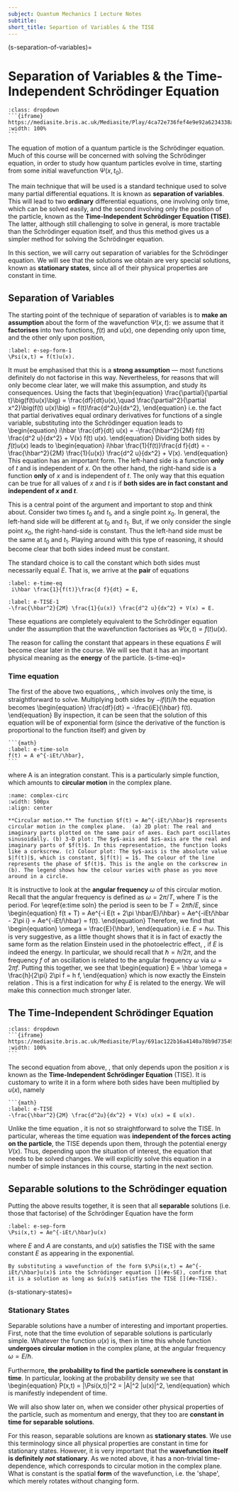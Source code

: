 ```yaml
---
subject: Quantum Mechanics I Lecture Notes
subtitle:
short_title: Separtion of Variables & the TISE
---
```

(s-separation-of-variables)=
# Separation of Variables & the Time-Independent Schrödinger Equation

````{important} Video: _Separtion of Variables & TISE I_ 
:class: dropdown
```{iframe} https://mediasite.bris.ac.uk/Mediasite/Play/4ca72e736fef4e9e92a6234338ae8f521d
:width: 100%
```
````

The equation of motion of a quantum particle is the Schrödinger equation. Much of this course will be concerned with solving the Schrödinger equation, in order to study how quantum particles evolve in time, starting from some initial wavefunction $\Psi(x,t_0)$.

The main technique that will be used is a standard technique used to solve many partial differential equations. It is known as **separation of variables**. This will lead to two **ordinary** differential equations, one involving only time, which can be solved easily, and the second involving only the position of the particle, known as the **Time-Independent Schrödinger Equation (TISE)**. The latter, although still challenging to solve in general, is more tractable than the Schrödinger equation itself, and thus this method gives us a simpler method for solving the Schrödinger equation. 

In this section, we will carry out separation of variables for the Schrödinger equation. We will see that the solutions we obtain are very special solutions, known as **stationary states**, since all of their physical properties are constant in time. 

## Separation of Variables
The starting point of the technique of separation of variables is to **make an assumption** about the form of the wavefunction $\Psi(x,t)$: we assume that it **factorises** into two functions, $f(t)$ and $u(x)$, one depending only upon time, and the other only upon position,
```{math}
:label: e-sep-form-1
\Psi(x,t) = f(t)u(x).
```
It must be emphasised that this is a **strong assumption** — most functions definitely do not factorise in this way. Nevertheless, for reasons that will only become clear later, we will make this assumption, and study its consequences. Using the facts that
\begin{equation}
\frac{\partial}{\partial t}\big(f(t)u(x)\big) = \frac{df}{dt}u(x),\quad \frac{\partial^2}{\partial x^2}\big(f(t) u(x)\big) = f(t)\frac{d^2u}{dx^2},
\end{equation}
i.e. the fact that partial derivatives equal ordinary derivatives for functions of a single variable, substituting [](#e-sep-form-1) into the Schrödinger equation [](#e-SE) leads to
\begin{equation}
i\hbar \frac{df}{dt} u(x) = -\frac{\hbar^2}{2M} f(t) \frac{d^2 u}{dx^2} + V(x) f(t) u(x).
\end{equation}
Dividing both sides by $f(t)u(x)$ leads to
\begin{equation}
i\hbar \frac{1}{f(t)}\frac{d f}{dt} = -\frac{\hbar^2}{2M} \frac{1}{u(x)} \frac{d^2 u}{dx^2} + V(x).
\end{equation}
This equation has an important form. The left-hand side is a function **only** of $t$ and is independent of $x$. On the other hand, the right-hand side is a function **only** of $x$ and is independent of $t$. The only way that this equation can be true for all values of $x$ and $t$ is if **both sides are in fact constant and independent of $x$ and $t$**. 

This is a central point of the argument and important to stop and think about. Consider two times $t_0$ and $t_1$, and a single point $x_0$. In general, the left-hand side will be different at $t_0$ and $t_1$. But, if we only consider the single point $x_0$, the right-hand-side is constant. Thus the left-hand side must be the same at $t_0$ and $t_1$. Playing around with this type of reasoning, it should become clear that both sides indeed must be constant. 

The standard choice is to call the constant which both sides must necessarily equal $E$. That is, we arrive at the **pair** of equations
```{math}
:label: e-time-eq
 i\hbar \frac{1}{f(t)}\frac{d f}{dt} = E,
 ```
 ```{math}
:label: e-TISE-1
-\frac{\hbar^2}{2M} \frac{1}{u(x)} \frac{d^2 u}{dx^2} + V(x) = E.
```
These equations are completely equivalent to the Schrödinger equation under the assumption that the wavefunction factorises as $\Psi(x,t) = f(t)u(x)$.

The reason for calling the constant that appears in these equations $E$ will become clear later in the course. We will see that it has an important physical meaning as the **energy** of the particle.
(s-time-eq)=
### Time equation 
The first of the above two equations, [](#e-time-eq), which involves only the time, is straightforward to solve. Multiplying both sides by $-if(t)/\hbar$ the equation becomes
\begin{equation}
\frac{df}{dt} = -\frac{iE}{\hbar} f(t).
\end{equation}
By inspection, it can be seen that the solution of this equation will be of exponential form (since the derivative of the function is proportional to the function itself) and given by
````{card}
```{math}
:label: e-time-soln
f(t) = A e^{-iEt/\hbar},
```
````
where A is an integration constant. This is a particularly simple function, which amounts to **circular motion** in the complex plane. 
```{figure} ./Pictures/complex-circ.svg
:name: complex-circ
:width: 500px
:align: center

**Circular motion.** The function $f(t) = Ae^{-iEt/\hbar}$ represents circular motion in the complex plane.  (a) 2D plot: The real and imaginary parts plotted on the same pair of axes. Each part oscillates sinusoidally. (b) 3-D plot: The $y$-axis and $z$-axis are the real and imaginary parts of $f(t)$. In this representation, the function looks like a corkscrew. (c) Colour plot: The $y$-axis is the absolute value $|f(t)|$, which is constant, $|f(t)| = 1$. The colour of the line represents the phase of $f(t)$. This is the angle on the corkscrew in (b). The legend shows how the colour varies with phase as you move around in a circle.    
```

It is instructive to look at the **angular frequency** $\omega$ of this circular motion. Recall that the angular frequency is defined as $\omega = 2\pi/T$, where $T$ is the period.  For \eqref{e:time soln} the period is seen to be $T = 2\pi \hbar/E$, since
\begin{equation}
f(t + T) = Ae^{-i E(t + 2\pi \hbar/E)/\hbar} = Ae^{-iEt/\hbar - 2\pi i} = Ae^{-iEt/\hbar} = f(t).
\end{equation}
Therefore, we find that
\begin{equation}
\omega = \frac{E}{\hbar},
\end{equation}
i.e. $E = \hbar \omega$. This is very suggestive, as a little thought shows that it is in fact of exactly the same form as the relation Einstein used in the photoelectric effect, [](#e-Einstein-relation), if $E$ is indeed the energy. In particular, we should recall that  $\hbar = h/2\pi$, and the frequency $f$ of an oscillation is related to the angular frequency $\omega$ via $\omega = 2\pi f$.  Putting this together, we see that
\begin{equation}
E = \hbar \omega = \frac{h}{2\pi} 2\pi f = h f,
\end{equation}
which is now exactly the Einstein relation [](#e-Einstein-relation). This is a first indication for why $E$ is related to the energy. We will make this connection much stronger later. 

## The Time-Independent Schrödinger Equation
````{important} Video: _Separation of Variables & TISE II_ 
:class: dropdown
```{iframe} https://mediasite.bris.ac.uk/Mediasite/Play/691ac122b16a4140a78b9d73549233c81d
:width: 100%
```
````
The second equation from above, [](#e-TISE-1), that only depends upon the position $x$ is known as the **Time-Independent Schrödinger Equation** (TISE). It is customary to write it in a form where both sides have been multiplied by $u(x)$, namely
````{card}
```{math}
:label: e-TISE
-\frac{\hbar^2}{2M} \frac{d^2u}{dx^2} + V(x) u(x) = E u(x).
````
Unlike the time equation [](#e-time-eq), it is not so straightforward to solve the TISE. In particular, whereas the time equation was **independent of the forces acting on the particle**, the TISE depends upon them, through the potential energy $V(x)$. Thus, depending upon the situation of interest, the equation that needs to be solved changes. We will explicitly solve this equation in a number of simple instances in this course, starting in the next section. 

## Separable solutions to the Schrödinger equation
Putting the above results together, it is seen that all **separable** solutions (i.e. those that factorise) of the Schrödinger Equation have the form 
```{math}
:label: e-sep-form
\Psi(x,t) = Ae^{-iEt/\hbar}u(x)
```
where $E$ and $A$ are constants, and $u(x)$ satisfies the TISE [](#e-TISE) with the same constant $E$ as appearing in the exponential. 
```{exercise}
By substituting a wavefunction of the form $\Psi(x,t) = Ae^{-iEt/\hbar}u(x)$ into the Schrödinger equation [](#e-SE), confirm that it is a solution as long as $u(x)$ satisfies the TISE [](#e-TISE).
```

(s-stationary-states)=
### Stationary States 
Separable solutions have a number of interesting and important properties. First, note that the time evolution of separable solutions is particularly simple. Whatever the function $u(x)$ is, then in time this whole function **undergoes circular motion** in the complex plane, at the angular frequency $\omega = E/\hbar$. 

Furthermore, **the probability to find the particle somewhere is constant in time**. In particular, looking at the probability density we see that
\begin{equation}
P(x,t) = |\Psi(x,t)|^2 = |A|^2 |u(x)|^2, 
\end{equation}
which is manifestly independent of time. 

We will also show later on, when we consider other physical properties of the particle, such as momentum and energy, that they too are **constant in time for separable solutions**. 

For this reason, separable solutions are known as **stationary states**. We use this terminology since all physical properties are constant in time for stationary states. However, it is very important that the **wavefunction itself is definitely _not_ stationary**. As we noted above, it has a non-trivial time-dependence, which corresponds to circular motion in the complex plane. What is constant is the spatial **form** of the wavefunction, i.e. the 'shape', which merely rotates without changing form. 